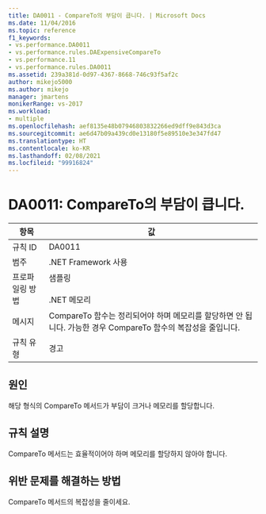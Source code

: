 ```yaml
---
title: DA0011 - CompareTo의 부담이 큽니다. | Microsoft Docs
ms.date: 11/04/2016
ms.topic: reference
f1_keywords:
- vs.performance.DA0011
- vs.performance.rules.DAExpensiveCompareTo
- vs.performance.11
- vs.performance.rules.DA0011
ms.assetid: 239a381d-0d97-4367-8668-746c93f5af2c
author: mikejo5000
ms.author: mikejo
manager: jmartens
monikerRange: vs-2017
ms.workload:
- multiple
ms.openlocfilehash: aef8135e48b07946803832266ed9dff9e843d3ca
ms.sourcegitcommit: ae6d47b09a439cd0e13180f5e89510e3e347fd47
ms.translationtype: HT
ms.contentlocale: ko-KR
ms.lasthandoff: 02/08/2021
ms.locfileid: "99916824"
---
```

# <a name="da0011-expensive-compareto"></a>DA0011: CompareTo의 부담이 큽니다.

|항목|값|
|-|-|
|규칙 ID|DA0011|
|범주|.NET Framework 사용|
|프로파일링 방법|샘플링<br /><br /> .NET 메모리|
|메시지|CompareTo 함수는 정리되어야 하며 메모리를 할당하면 안 됩니다. 가능한 경우 CompareTo 함수의 복잡성을 줄입니다.|
|규칙 유형|경고|

## <a name="cause"></a>원인
 해당 형식의 CompareTo 메서드가 부담이 크거나 메모리를 할당합니다.

## <a name="rule-description"></a>규칙 설명
 CompareTo 메서드는 효율적이어야 하며 메모리를 할당하지 않아야 합니다.

## <a name="how-to-fix-violations"></a>위반 문제를 해결하는 방법
 CompareTo 메서드의 복잡성을 줄이세요.
